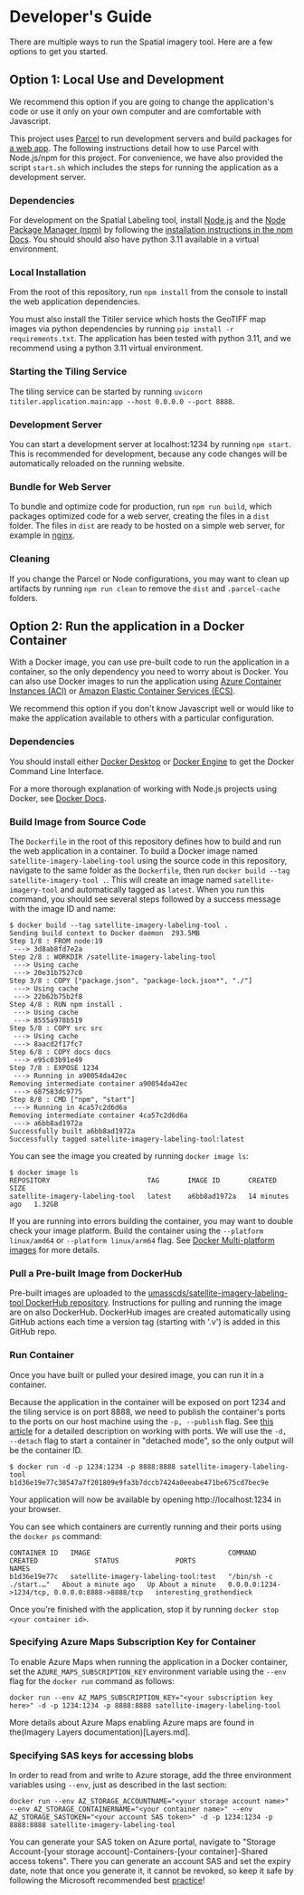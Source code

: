 # Developer's Guide
There are multiple ways to run the Spatial imagery tool. Here are a few options to get you started.

## Option 1: Local Use and Development
 We recommend this option if you are going to change the application's code or use it only on your own computer and are comfortable with Javascript.

 This project uses [Parcel](https://parceljs.org/) to run development servers and build packages for [a web app](https://parceljs.org/getting-started/webapp/). The following instructions detail how to use Parcel with Node.js/npm for this project. For convenience, we have also provided the script `start.sh` which includes the steps for running the application as a development server.

### Dependencies
For development on the Spatial Labeling tool, install [Node.js](https://nodejs.org/en/) and the [Node Package Manager (npm)](https://docs.npmjs.com/) by following the [installation instructions in the npm Docs](https://docs.npmjs.com/downloading-and-installing-node-js-and-npm). You should should also have python 3.11 available in a virtual environment.

### Local Installation
From the root of this repository, run `npm install` from the console to install the web application dependencies. 

You must also install the Titiler service which hosts the GeoTIFF map images via python dependencies by running `pip install -r requirements.txt`. The application has been tested with python 3.11, and we recommend using a python 3.11 virtual environment.

### Starting the Tiling Service
The tiling service can be started by running `uvicorn titiler.application.main:app --host 0.0.0.0 --port 8888`.


### Development Server
You can start a development server at localhost:1234 by running `npm start`. This is recommended for development, because any code changes will be automatically reloaded on the running website. 

### Bundle for Web Server
To bundle and optimize code for production, run `npm run build`, which packages optimized code for a web server, creating the files in a `dist` folder. The files in `dist` are ready to be hosted on a simple web server, for example in [nginx](https://www.nginx.com/).

### Cleaning
If you change the Parcel or Node configurations, you may want to clean up artifacts by running `npm run clean` to remove the `dist` and `.parcel-cache` folders.

## Option 2: Run the application in a Docker Container
With a Docker image, you can use pre-built code to run the application in a container, so the only dependency you need to worry about is Docker. You can also use Docker images to run the application using [Azure Container Instances (ACI)](https://azure.microsoft.com/en-us/products/container-instances) or [Amazon Elastic Container Services (ECS)](https://aws.amazon.com/ecs/).

We recommend this option if you don't know Javascript well or would like to make the application available to others with a particular configuration.

### Dependencies
You should install either [Docker Desktop](https://docs.docker.com/desktop/) or [Docker Engine](https://docs.docker.com/engine/) to get the Docker Command Line Interface.

For a more thorough explanation of working with Node.js projects using Docker, see [Docker Docs](https://docs.docker.com/language/nodejs/run-containers/).

### Build Image from Source Code
The `Dockerfile` in the root of this repository defines how to build and run the web application in a container. To build a Docker image named `satellite-imagery-labeling-tool` using the source code in this repository, navigate to the same folder as the `Dockerfile`, then run `docker build --tag satellite-imagery-tool .`. This will create an image named `satellite-imagery-tool` and automatically tagged as `latest`.
When you run this command, you should see several steps followed by a success message with the image ID and name:
```
$ docker build --tag satellite-imagery-labeling-tool .
Sending build context to Docker daemon  293.5MB
Step 1/8 : FROM node:19
 ---> 3d8ab8fd7e2a
Step 2/8 : WORKDIR /satellite-imagery-labeling-tool
 ---> Using cache
 ---> 20e31b7527c0
Step 3/8 : COPY ["package.json", "package-lock.json*", "./"]
 ---> Using cache
 ---> 22b62b75b2f8
Step 4/8 : RUN npm install .
 ---> Using cache
 ---> 8555a978b519
Step 5/8 : COPY src src
 ---> Using cache
 ---> 8aacd2f17fc7
Step 6/8 : COPY docs docs
 ---> e95c03b91e49
Step 7/8 : EXPOSE 1234
 ---> Running in a90054da42ec
Removing intermediate container a90054da42ec
 ---> 687583dc9775
Step 8/8 : CMD ["npm", "start"]
 ---> Running in 4ca57c2d6d6a
Removing intermediate container 4ca57c2d6d6a
 ---> a6bb8ad1972a
Successfully built a6bb8ad1972a
Successfully tagged satellite-imagery-labeling-tool:latest

```

You can see the image you created by running `docker image ls`:
```
$ docker image ls
REPOSITORY                        TAG       IMAGE ID       CREATED          SIZE
satellite-imagery-labeling-tool   latest    a6bb8ad1972a   14 minutes ago   1.32GB
```

If you are running into errors building the container, you may want to double check your image platform. Build the container using the `--platform linux/amd64` or `--platform linux/arm64` flag. See [Docker Multi-platform images](https://docs.docker.com/build/building/multi-platform/) for more details.

### Pull a Pre-built Image from DockerHub
Pre-built images are uploaded to the [umasscds/satellite-imagery-labeling-tool DockerHub repository](https://hub.docker.com/r/umasscds/satellite-imagery-labeling-tool). Instructions for pulling and running the image are on also DockerHub. DockerHub images are created automatically using GitHub actions each time a version tag (starting with '.v') is added in this GitHub repo.

### Run Container
Once you have built or pulled your desired image, you can run it in a container.

Because the application in the container will be exposed on port 1234 and the tiling service is on port 8888, we need to publish the container's ports to the ports on our host machine using the `-p, --publish` flag. See [this article](https://www.mend.io/free-developer-tools/blog/docker-expose-port/) for a detailed description on working with ports. We will use the `-d, --detach` flag to start a container in "detached mode", so the only output will be the container ID.
```
$ docker run -d -p 1234:1234 -p 8888:8888 satellite-imagery-labeling-tool
b1d36e19e77c38547a7f201809e9fa3b7dccb7424a0eeabe471be675cd7bec9e
```

Your application will now be available by opening http://localhost:1234 in your browser.

You can see which containers are currently running and their ports using the `docker ps` command:
```
CONTAINER ID   IMAGE                                  COMMAND                  CREATED              STATUS              PORTS                                            NAMES
b1d36e19e77c   satellite-imagery-labeling-tool:test   "/bin/sh -c ./start.…"   About a minute ago   Up About a minute   0.0.0.0:1234->1234/tcp, 0.0.0.0:8888->8888/tcp   interesting_grothendieck
```

Once you're finished with the application, stop it by running `docker stop <your container id>`.

### Specifying Azure Maps Subscription Key for Container
To enable Azure Maps when running the application in a Docker container, set the `AZURE_MAPS_SUBSCRIPTION_KEY` environment variable using the `--env` flag for the `docker run` command as follows:
```
docker run --env AZ_MAPS_SUBSCRIPTION_KEY="<your subscription key here>" -d -p 1234:1234 -p 8888:8888 satellite-imagery-labeling-tool
```

More details about Azure Maps enabling Azure maps are found in the(Imagery Layers documentation)[Layers.md].

### Specifying SAS keys for accessing blobs
In order to read from and write to Azure storage, add the three environment variables using `--env`, just as described in the last section:
```
docker run --env AZ_STORAGE_ACCOUNTNAME="<your storage account name>" --env AZ_STORAGE_CONTAINERNAME="<your container name>" --env AZ_STORAGE_SASTOKEN="<your account SAS token>" -d -p 1234:1234 -p 8888:8888 satellite-imagery-labeling-tool
```
You can generate your SAS token on Azure portal, navigate to "Storage Account-[your storage account]-Containers-[your container]-Shared access tokens". There you can generate an account SAS and set the expiry date, note that once you generate it, it cannot be revoked, so keep it safe by following the Microsoft recommended best [practice](https://learn.microsoft.com/en-us/azure/storage/common/storage-sas-overview#best-practices-when-using-sas)!
